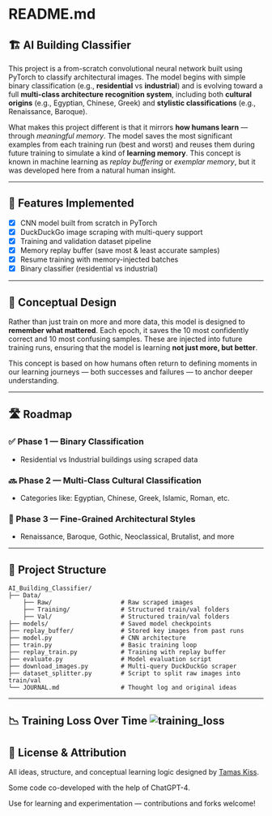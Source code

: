 # README.md

## 🏗️ AI Building Classifier

This project is a from-scratch convolutional neural network built using PyTorch to classify architectural images. The model begins with simple binary classification (e.g., **residential** vs **industrial**) and is evolving toward a full **multi-class architecture recognition system**, including both **cultural origins** (e.g., Egyptian, Chinese, Greek) and **stylistic classifications** (e.g., Renaissance, Baroque).

What makes this project different is that it mirrors **how humans learn** — through *meaningful memory*. The model saves the most significant examples from each training run (best and worst) and reuses them during future training to simulate a kind of **learning memory**. This concept is known in machine learning as *replay buffering* or *exemplar memory*, but it was developed here from a natural human insight.

---

## 🚀 Features Implemented

- [x] CNN model built from scratch in PyTorch
- [x] DuckDuckGo image scraping with multi-query support
- [x] Training and validation dataset pipeline
- [x] Memory replay buffer (save most & least accurate samples)
- [x] Resume training with memory-injected batches
- [x] Binary classifier (residential vs industrial)

---

## 🧠 Conceptual Design

Rather than just train on more and more data, this model is designed to **remember what mattered**. Each epoch, it saves the 10 most confidently correct and 10 most confusing samples. These are injected into future training runs, ensuring that the model is learning **not just more, but better**.

This concept is based on how humans often return to defining moments in our learning journeys — both successes and failures — to anchor deeper understanding.

---

## 🛣️ Roadmap

### ✅ Phase 1 — Binary Classification
- Residential vs Industrial buildings using scraped data

### 🔜 Phase 2 — Multi-Class Cultural Classification
- Categories like: Egyptian, Chinese, Greek, Islamic, Roman, etc.

### 🔮 Phase 3 — Fine-Grained Architectural Styles
- Renaissance, Baroque, Gothic, Neoclassical, Brutalist, and more

---

## 📂 Project Structure

```
AI_Building_Classifier/
├── Data/               
    ├── Raw/                   # Raw scraped images
    ├── Training/              # Structured train/val folders
    ├── Val/                   # Structured train/val folders
├── models/                    # Saved model checkpoints
├── replay_buffer/             # Stored key images from past runs
├── model.py                   # CNN architecture
├── train.py                   # Basic training loop
├── replay_train.py            # Training with replay buffer
├── evaluate.py                # Model evaluation script
├── download_images.py         # Multi-query DuckDuckGo scraper
├── dataset_splitter.py        # Script to split raw images into train/val
└── JOURNAL.md                 # Thought log and original ideas
```

---
📉 Training Loss Over Time
![training_loss](https://github.com/user-attachments/assets/28a52d68-dd0b-4119-8974-e7915d6c1dc8)
---

## 🧾 License & Attribution

All ideas, structure, and conceptual learning logic designed by [Tamas Kiss](https://github.com/K4en).

Some code co-developed with the help of ChatGPT-4.

Use for learning and experimentation — contributions and forks welcome!

